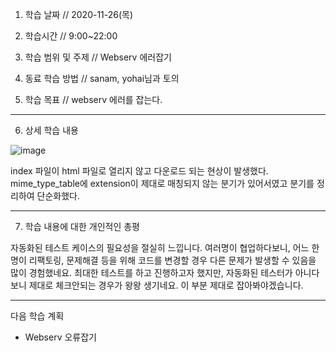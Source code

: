 1. 학습 날짜 // 2020-11-26(목)
2. 학습시간 // 9:00~22:00

3. 학습 범위 및 주제 // Webserv 에러잡기
4. 동료 학습 방법 // sanam, yohai님과 토의
5. 학습 목표 // webserv 에러를 잡는다.

---

6. 상세 학습 내용

![image](https://user-images.githubusercontent.com/54612343/100543062-4a1d1a00-3291-11eb-8af8-53da13a1e1cf.png)

index 파일이 html 파일로 열리지 않고 다운로드 되는 현상이 발생했다. mime_type_table에 extension이 제대로 매칭되지 않는 분기가 있어서였고 분기를 정리하여 단순화했다.


---

7. 학습 내용에 대한 개인적인 총평

자동화된 테스트 케이스의 필요성을 절실히 느낍니다. 여러명이 협업하다보니, 어느 한명이 리팩토링, 문제해결 등을 위해 코드를 변경할 경우 다른 문제가 발생할 수 있음을 많이 경험했네요. 최대한 테스트를 하고 진행하고자 했지만, 자동화된 테스터가 아니다보니 제대로 체크안되는 경우가 왕왕 생기네요. 이 부분 제대로 잡아봐야겠습니다.

---

다음 학습 계획

- Webserv 오류잡기

